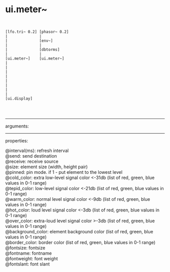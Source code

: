 # ui.meter~

```


[lfo.tri~ 0.2] [phasor~ 0.2]
|              |
|              [env~]
|              |
|              [dbtorms]
|              |
[ui.meter~]    [ui.meter~]
|
|
|
|
|
|
|
|
[ui.display]


            
```
---
arguments:


---
properties:

@interval(ms): 
            refresh interval<br>
@send: send destination<br>
@receive: receive source<br>
@size: element size (width, height
            pair)<br>
@pinned: pin mode. if 1 - put element
            to the lowest level<br>
@cold_color: extra low-level signal
            color &lt;-31db (list of red, green, blue values in 0-1 range)<br>
@tepid_color: low-level signal color
            &lt;-21db (list of red, green, blue values in 0-1 range)<br>
@warm_color: normal level signal
            color &lt;-9db (list of red, green, blue values in 0-1 range)<br>
@hot_color: loud level signal color
            &lt;-3db (list of red, green, blue values in 0-1 range)<br>
@over_color: extra-loud level signal
            color &gt;-3db (list of red, green, blue values in 0-1 range)<br>
@background_color: element
            background color (list of red, green, blue values in 0-1 range)<br>
@border_color: border color (list
            of red, green, blue values in 0-1 range)<br>
@fontsize: 
            fontsize<br>
@fontname: fontname<br>
@fontweight: font
            weight<br>
@fontslant: font
            slant<br>

